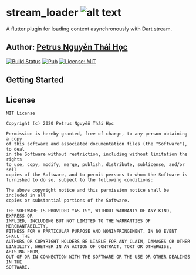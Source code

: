 # stream_loader ![alt text](https://avatars3.githubusercontent.com/u/6407041?s=32&v=4)

A flutter plugin for loading content asynchronously with Dart stream.

## Author: [Petrus Nguyễn Thái Học](https://github.com/hoc081098)

[![Build Status](https://travis-ci.org/hoc081098/stream_loader.svg?branch=master)](https://travis-ci.org/hoc081098/stream_loader)
[![Pub](https://img.shields.io/pub/v/stream_loader.svg)](https://pub.dartlang.org/packages/stream_loader)
[![License: MIT](https://img.shields.io/badge/License-MIT-yellow.svg)](https://opensource.org/licenses/MIT)

## Getting Started


## License
    MIT License
    
    Copyright (c) 2020 Petrus Nguyễn Thái Học
    
    Permission is hereby granted, free of charge, to any person obtaining a copy
    of this software and associated documentation files (the "Software"), to deal
    in the Software without restriction, including without limitation the rights
    to use, copy, modify, merge, publish, distribute, sublicense, and/or sell
    copies of the Software, and to permit persons to whom the Software is
    furnished to do so, subject to the following conditions:
    
    The above copyright notice and this permission notice shall be included in all
    copies or substantial portions of the Software.
    
    THE SOFTWARE IS PROVIDED "AS IS", WITHOUT WARRANTY OF ANY KIND, EXPRESS OR
    IMPLIED, INCLUDING BUT NOT LIMITED TO THE WARRANTIES OF MERCHANTABILITY,
    FITNESS FOR A PARTICULAR PURPOSE AND NONINFRINGEMENT. IN NO EVENT SHALL THE
    AUTHORS OR COPYRIGHT HOLDERS BE LIABLE FOR ANY CLAIM, DAMAGES OR OTHER
    LIABILITY, WHETHER IN AN ACTION OF CONTRACT, TORT OR OTHERWISE, ARISING FROM,
    OUT OF OR IN CONNECTION WITH THE SOFTWARE OR THE USE OR OTHER DEALINGS IN THE
    SOFTWARE.
